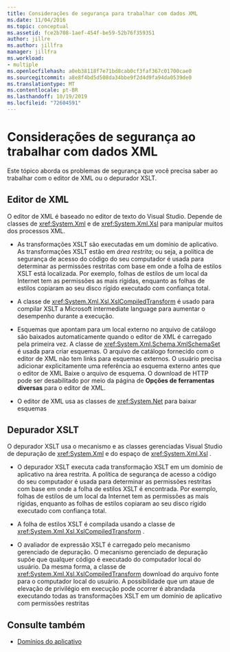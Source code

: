 ```yaml
---
title: Considerações de segurança para trabalhar com dados XML
ms.date: 11/04/2016
ms.topic: conceptual
ms.assetid: fce2b708-1aef-454f-be59-52b76f359351
author: jillre
ms.author: jillfra
manager: jillfra
ms.workload:
- multiple
ms.openlocfilehash: a0eb38118f7e71bd8cab0cf3faf367c01700cae0
ms.sourcegitcommit: a8e8f4bd5d508da34bbe9f2d4d9fa94da0539de0
ms.translationtype: MT
ms.contentlocale: pt-BR
ms.lasthandoff: 10/19/2019
ms.locfileid: "72604591"
---
```

# <a name="security-considerations-when-working-with-xml-data"></a>Considerações de segurança ao trabalhar com dados XML

Este tópico aborda os problemas de segurança que você precisa saber ao trabalhar com o editor de XML ou o depurador XSLT.

## <a name="xml-editor"></a>Editor de XML

O editor de XML é baseado no editor de texto do Visual Studio. Depende de classes de <xref:System.Xml> e de <xref:System.Xml.Xsl> para manipular muitos dos processos XML.

- As transformações XSLT são executadas em um domínio de aplicativo. As transformações XSLT estão em *área restrita*; ou seja, a política de segurança de acesso do código do seu computador é usada para determinar as permissões restritas com base em onde a folha de estilos XSLT está localizada. Por exemplo, folhas de estilos de um local da Internet tem as permissões as mais rígidas, enquanto as folhas de estilos copiaram ao seu disco rígido executado com confiança total.

- A classe de <xref:System.Xml.Xsl.XslCompiledTransform> é usado para compilar XSLT a Microsoft intermediate language para aumentar o desempenho durante a execução.

- Esquemas que apontam para um local externo no arquivo de catálogo são baixados automaticamente quando o editor de XML é carregado pela primeira vez. A classe de <xref:System.Xml.Schema.XmlSchemaSet> é usada para criar esquemas. O arquivo de catálogo fornecido com o editor de XML não tem links para esquemas externos. O usuário precisa adicionar explicitamente uma referência ao esquema externo antes que o editor de XML Baixe o arquivo de esquema. O download de HTTP pode ser desabilitado por meio da página de **Opções de ferramentas diversas** para o editor de XML.

- O editor de XML usa as classes de <xref:System.Net> para baixar esquemas

## <a name="xslt-debugger"></a>Depurador XSLT

O depurador XSLT usa o mecanismo e as classes gerenciadas Visual Studio de depuração de <xref:System.Xml> e do espaço de <xref:System.Xml.Xsl> .

- O depurador XSLT executa cada transformação XSLT em um domínio de aplicativo na área restrita. A política de segurança de acesso a código do seu computador é usada para determinar as permissões restritas com base em onde a folha de estilos XSLT é encontrada. Por exemplo, folhas de estilos de um local da Internet tem as permissões as mais rígidas, enquanto as folhas de estilos copiaram ao seu disco rígido executado com confiança total.

- A folha de estilos XSLT é compilada usando a classe de <xref:System.Xml.Xsl.XslCompiledTransform> .

- O avaliador de expressão XSLT é carregado pelo mecanismo gerenciado de depuração. O mecanismo gerenciado de depuração supõe que qualquer código é executado do computador local do usuário. Da mesma forma, a classe de <xref:System.Xml.Xsl.XslCompiledTransform> download do arquivo fonte para o computador local do usuário. A possibilidade que um ataue de elevação de privilégio em execução pode ocorrer é abrandada executando todas as transformações XSLT em um domínio de aplicativo com permissões restritas

## <a name="see-also"></a>Consulte também

- [Domínios do aplicativo](/dotnet/framework/app-domains/application-domains)
